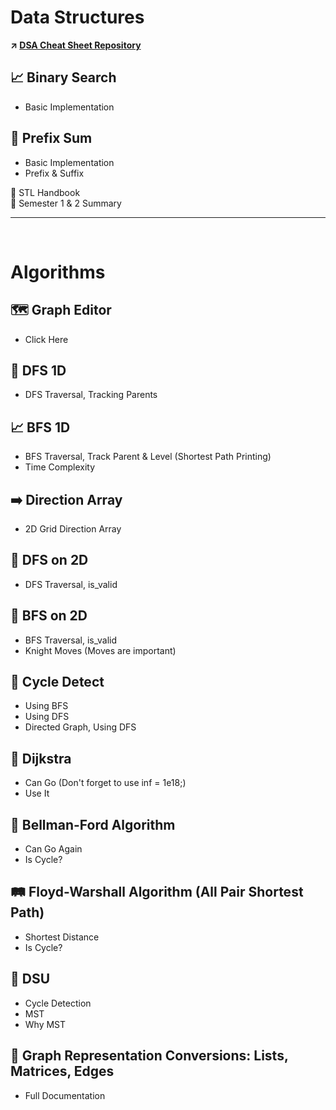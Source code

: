 # Data Structures
**↗ [DSA Cheat Sheet Repository](https://github.com/sabbirahmedfahim/DSA-CheatSheet/tree/main)**  

## 📈 Binary Search
- Basic Implementation

## 🔄 Prefix Sum
- Basic Implementation
- Prefix & Suffix

📁 STL Handbook  
📁 Semester 1 & 2 Summary

---
<br>

# Algorithms

## 🗺️ Graph Editor
- Click Here

## 🌲 DFS 1D
- DFS Traversal, Tracking Parents

## 📈 BFS 1D
- BFS Traversal, Track Parent & Level (Shortest Path Printing)
- Time Complexity

## ➡️ Direction Array
- 2D Grid Direction Array

## 🌌 DFS on 2D
- DFS Traversal, is_valid

## 🌌 BFS on 2D
- BFS Traversal, is_valid
- Knight Moves (Moves are important)

## 🔄 Cycle Detect
- Using BFS
- Using DFS
- Directed Graph, Using DFS

## 🚀 Dijkstra
- Can Go (Don't forget to use inf = 1e18;)
- Use It

## 🔔 Bellman-Ford Algorithm
- Can Go Again
- Is Cycle?

## 🛤️ Floyd-Warshall Algorithm (All Pair Shortest Path)
- Shortest Distance
- Is Cycle?

## 🔗 DSU 
- Cycle Detection
- MST
- Why MST

## 🔄 Graph Representation Conversions: Lists, Matrices, Edges
- Full Documentation